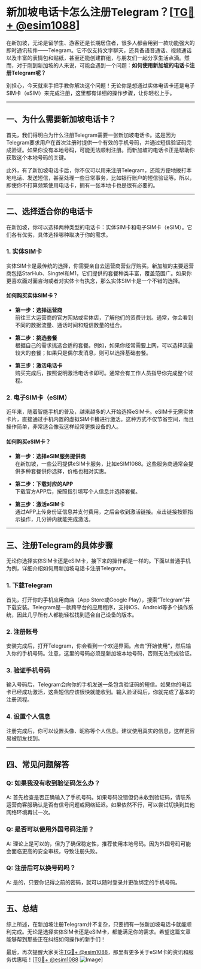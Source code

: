 # 新加坡电话卡怎么注册Telegram？[[TG💪+ @esim1088](https://t.me/s/esim1088)]

在新加坡，无论是留学生、游客还是长期居住者，很多人都会用到一款功能强大的即时通讯软件——Telegram。它不仅支持文字聊天，还具备语音通话、视频通话以及丰富的表情包和贴纸，甚至还能创建群组，与朋友们一起分享生活点滴。然而，对于刚到新加坡的人来说，可能会遇到一个问题：**如何使用新加坡的电话卡注册Telegram呢？**

别担心，今天就来手把手教你解决这个问题！无论你是想通过实体电话卡还是电子SIM卡（eSIM）来完成注册，这里都有详细的操作步骤，让你轻松上手。

---

## 一、为什么需要新加坡电话卡？

首先，我们得明白为什么注册Telegram需要一张新加坡电话卡。这是因为Telegram要求用户在首次注册时提供一个有效的手机号码，并通过短信验证码完成验证。如果你没有本地号码，可能无法顺利注册。而新加坡的电话卡正是帮助你获取这个本地号码的关键。

此外，有了新加坡电话卡后，你不仅可以用来注册Telegram，还能方便地拨打本地电话、发送短信，甚至处理一些日常事务，比如银行账户的短信验证等。所以，即使你不打算频繁使用电话卡，拥有一张本地卡也是很有必要的。

---

## 二、选择适合你的电话卡

在新加坡，你可以选择两种类型的电话卡：实体SIM卡和电子SIM卡（eSIM）。它们各有优劣，具体选择哪种取决于你的需求。

### 1. 实体SIM卡

实体SIM卡是最传统的选择，你需要亲自去运营商营业厅购买。新加坡的主要运营商包括StarHub、Singtel和M1，它们提供的套餐种类丰富，覆盖范围广。如果你更喜欢面对面咨询或者对实体卡有执念，那么实体SIM卡是一个不错的选择。

#### 如何购买实体SIM卡？

- **第一步：选择运营商**  
  前往三大运营商的官方网站或实体店，了解他们的资费计划。通常，你会看到不同的数据流量、通话时间和短信数量的组合。

- **第二步：挑选套餐**  
  根据自己的需求挑选合适的套餐。例如，如果你经常需要上网，可以选择流量较大的套餐；如果只是偶尔发消息，则可以选择基础套餐。

- **第三步：激活电话卡**  
  购买完成后，按照说明激活电话卡即可。通常会有工作人员指导你完成整个过程。

### 2. 电子SIM卡（eSIM）

近年来，随着智能手机的普及，越来越多的人开始选择eSIM卡。eSIM卡无需实体卡片，直接通过手机内置的虚拟SIM卡槽进行激活。这种方式不仅节省空间，而且操作简单，非常适合像我这样经常更换设备的人。

#### 如何购买eSIM卡？

- **第一步：选择eSIM服务提供商**  
  在新加坡，一些公司提供eSIM卡服务，比如eSIM1088。这些服务商通常会提供多种套餐供你选择，价格也相对实惠。

- **第二步：下载对应的APP**  
  下载官方APP后，按照指引填写个人信息并选择套餐。

- **第三步：激活eSIM卡**  
  通过APP上传身份证信息并支付费用，之后会收到激活链接。点击链接按照指示操作，几分钟内就能完成激活。

---

## 三、注册Telegram的具体步骤

无论你选择实体SIM卡还是eSIM卡，接下来的操作都是一样的。下面以普通手机为例，详细介绍如何用新加坡电话卡注册Telegram。

### 1. 下载Telegram

首先，打开你的手机应用商店（App Store或Google Play），搜索“Telegram”并下载安装。Telegram是一款跨平台的应用程序，支持iOS、Android等多个操作系统，因此几乎所有人都能轻松找到适合自己设备的版本。

### 2. 注册账号

安装完成后，打开Telegram，你会看到一个欢迎界面。点击“开始使用”，然后输入你的手机号码。注意，这里的号码必须是新加坡本地号码，否则无法完成验证。

### 3. 验证手机号码

输入号码后，Telegram会向你的手机发送一条包含验证码的短信。如果你的电话卡已经成功激活，这条短信应该很快就能收到。输入验证码后，你就完成了基本的注册流程。

### 4. 设置个人信息

注册完成后，你可以设置头像、昵称等个人信息。建议使用真实的信息，这样更容易被朋友找到。

---

## 四、常见问题解答

### Q: 如果我没有收到验证码怎么办？
A: 首先检查是否正确输入了手机号码。如果号码没错但仍未收到验证码，请联系运营商客服确认是否有信号问题或网络延迟。如果依然不行，可以尝试切换到其他网络环境再试一次。

### Q: 是否可以使用外国号码注册？
A: 理论上是可以的，但为了确保稳定性，推荐使用本地号码。因为外国号码可能会面临更高的安全审核，导致注册失败。

### Q: 注册后可以换号码吗？
A: 是的，只要你记得之前的密码，就可以随时登录并更改绑定的手机号码。

---

## 五、总结

综上所述，在新加坡注册Telegram并不复杂，只要拥有一张新加坡电话卡就能顺利完成。无论是选择实体SIM卡还是eSIM卡，都能满足你的需求。希望这篇文章能够帮到那些正在纠结如何操作的新手们！

最后，再次提醒大家关注[TG💪+ @esim1088](https://t.me/s/esim1088)，那里有更多关于eSIM卡的资讯和服务优惠哦！[[TG💪+ @esim1088](https://t.me/s/esim1088) ![Image](https://i.postimg.cc/4NQfJmqS/Snipaste-2025-05-13-00-14-12.png)]